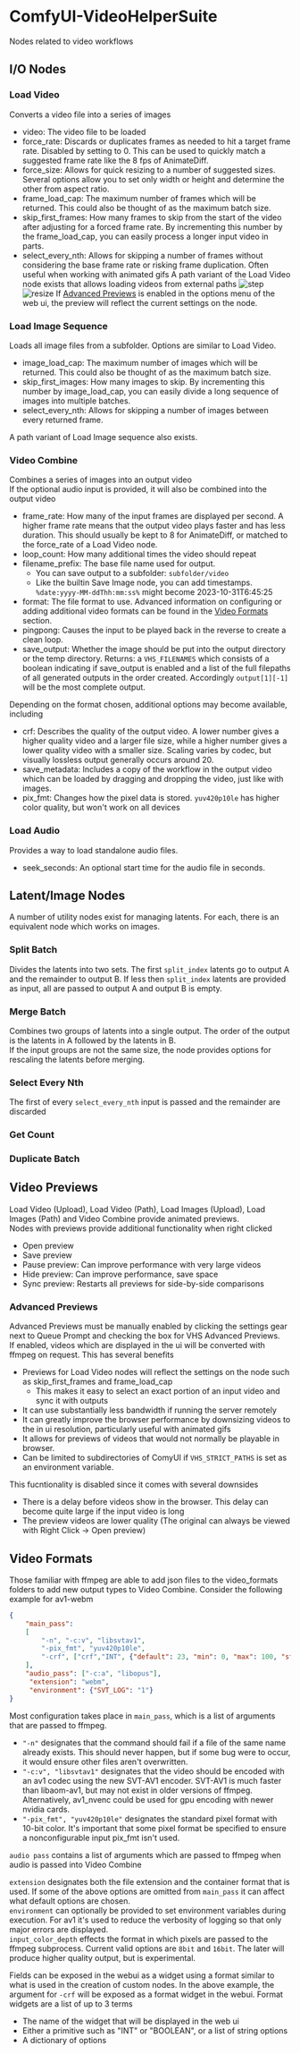 # ComfyUI-VideoHelperSuite
Nodes related to video workflows

## I/O Nodes
### Load Video
Converts a video file into a series of images
- video: The video file to be loaded
- force_rate: Discards or duplicates frames as needed to hit a target frame rate. Disabled by setting to 0. This can be used to quickly match a suggested frame rate like the 8 fps of AnimateDiff.
- force_size: Allows for quick resizing to a number of suggested sizes. Several options allow you to set only width or height and determine the other from aspect ratio.
- frame_load_cap: The maximum number of frames which will be returned. This could also be thought of as the maximum batch size.
- skip_first_frames: How many frames to skip from the start of the video after adjusting for a forced frame rate. By incrementing this number by the frame_load_cap, you can easily process a longer input video in parts. 
- select_every_nth: Allows for skipping a number of frames without considering the base frame rate or risking frame duplication. Often useful when working with animated gifs
A path variant of the Load Video node exists that allows loading videos from external paths
![step](https://github.com/Kosinkadink/ComfyUI-VideoHelperSuite/assets/4284322/b5fc993c-5c9b-4608-afa4-48ae2e1380ef)
![resize](https://github.com/Kosinkadink/ComfyUI-VideoHelperSuite/assets/4284322/98d2e78e-1c44-443c-a8fe-0dab0b5947f3)
If [Advanced Previews](#advanced-previews) is enabled in the options menu of the web ui, the preview will reflect the current settings on the node.
### Load Image Sequence
Loads all image files from a subfolder. Options are similar to Load Video.
- image_load_cap: The maximum number of images which will be returned. This could also be thought of as the maximum batch size.
- skip_first_images: How many images to skip. By incrementing this number by image_load_cap, you can easily divide a long sequence of images into multiple batches.
- select_every_nth: Allows for skipping a number of images between every returned frame.

A path variant of Load Image sequence also exists.
### Video Combine
Combines a series of images into an output video  
If the optional audio input is provided, it will also be combined into the output video
- frame_rate: How many of the input frames are displayed per second.  A higher frame rate means that the output video plays faster and has less duration. This should usually be kept to 8 for AnimateDiff, or matched to the force_rate of a Load Video node.
- loop_count: How many additional times the video should repeat
- filename_prefix: The base file name used for output.
  - You can save output to a subfolder: `subfolder/video`
  - Like the builtin Save Image node, you can add timestamps. `%date:yyyy-MM-ddThh:mm:ss%` might become 2023-10-31T6:45:25
- format: The file format to use. Advanced information on configuring or adding additional video formats can be found in the [Video Formats](#video-formats) section.
- pingpong: Causes the input to be played back in the reverse to create a clean loop.
- save_output: Whether the image should be put into the output directory or the temp directory.
Returns: a `VHS_FILENAMES` which consists of a boolean indicating if save_output is enabled and a list of the full filepaths of all generated outputs in the order created. Accordingly `output[1][-1]` will be the most complete output.
 
Depending on the format chosen, additional options may become available, including
- crf: Describes the quality of the output video. A lower number gives a higher quality video and a larger file size, while a higher number gives a lower quality video with a smaller size. Scaling varies by codec, but visually lossless output generally occurs around 20.
- save_metadata: Includes a copy of the workflow in the output video which can be loaded by dragging and dropping the video, just like with images.
- pix_fmt: Changes how the pixel data is stored. `yuv420p10le` has higher color quality, but won't work on all devices
### Load Audio
Provides a way to load standalone audio files.
- seek_seconds: An optional start time for the audio file in seconds.

## Latent/Image Nodes
A number of utility nodes exist for managing latents. For each, there is an equivalent node which works on images.
### Split Batch
Divides the latents into two sets. The first `split_index` latents go to output A and the remainder to output B. If less then `split_index` latents are provided as input, all are passed to output A and output B is empty.
### Merge Batch
Combines two groups of latents into a single output. The order of the output is the latents in A followed by the latents in B.  
If the input groups are not the same size, the node provides options for rescaling the latents before merging.
### Select Every Nth
The first of every `select_every_nth` input is passed and the remainder are discarded
### Get Count
### Duplicate Batch

## Video Previews
Load Video (Upload), Load Video (Path), Load Images (Upload), Load Images (Path) and Video Combine provide animated previews.  
Nodes with previews provide additional functionality when right clicked
- Open preview
- Save preview
- Pause preview: Can improve performance with very large videos
- Hide preview: Can improve performance, save space
- Sync preview: Restarts all previews for side-by-side comparisons

### Advanced Previews
Advanced Previews must be manually enabled by clicking the settings gear next to Queue Prompt and checking the box for VHS Advanced Previews.  
If enabled, videos which are displayed in the ui will be converted with ffmpeg on request. This has several benefits
- Previews for Load Video nodes will reflect the settings on the node such as skip_first_frames and frame_load_cap
  - This makes it easy to select an exact portion of an input video and sync it with outputs
- It can use substantially less bandwidth if running the server remotely
- It can greatly improve the browser performance by downsizing videos to the in ui resolution, particularly useful with animated gifs
- It allows for previews of videos that would not normally be playable in browser.
- Can be limited to subdirectories of ComyUI if `VHS_STRICT_PATHS` is set as an environment variable.

This fucntionality is disabled since it comes with several downsides
- There is a delay before videos show in the browser. This delay can become quite large if the input video is long
- The preview videos are lower quality (The original can always be viewed with Right Click -> Open preview)

## Video Formats
Those familiar with ffmpeg are able to add json files to the video_formats folders to add new output types to Video Combine. 
Consider the following example for av1-webm
```json
{
    "main_pass":
    [
        "-n", "-c:v", "libsvtav1",
        "-pix_fmt", "yuv420p10le",
        "-crf", ["crf","INT", {"default": 23, "min": 0, "max": 100, "step": 1}]
    ],
    "audio_pass": ["-c:a", "libopus"],
     "extension": "webm",
     "environment": {"SVT_LOG": "1"}
}
```
Most configuration takes place in `main_pass`, which is a list of arguments that are passed to ffmpeg. 
- `"-n"` designates that the command should fail if a file of the same name already exists. This should never happen, but if some bug were to occur, it would ensure other files aren't overwritten.
- `"-c:v", "libsvtav1"` designates that the video should be encoded with an av1 codec using the new SVT-AV1 encoder. SVT-AV1 is much faster than libaom-av1, but may not exist in older versions of ffmpeg. Alternatively, av1_nvenc could be used for gpu encoding with newer nvidia cards. 
- `"-pix_fmt", "yuv420p10le"` designates the standard pixel format with 10-bit color. It's important that some pixel format be specified to ensure a nonconfigurable input pix_fmt isn't used.

`audio pass` contains a list of arguments which are passed to ffmpeg when audio is passed into Video Combine

`extension` designates both the file extension and the container format that is used. If some of the above options are omitted from `main_pass` it can affect what default options are chosen.  
`environment` can optionally be provided to set environment variables during execution. For av1 it's used to reduce the verbosity of logging so that only major errors are displayed.  
`input_color_depth` effects the format in which pixels are passed to the ffmpeg subprocess. Current valid options are `8bit` and `16bit`. The later will produce higher quality output, but is experimental.

Fields can be exposed in the webui as a widget using a format similar to what is used in the creation of custom nodes. In the above example, the argument for `-crf` will be exposed as a format widget in the webui. Format widgets are a list of up to 3 terms
- The name of the widget that will be displayed in the web ui
- Either a primitive such as "INT" or "BOOLEAN", or a list of string options
- A dictionary of options
